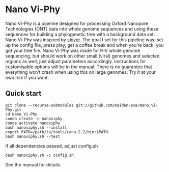 # Nano Vi-Phy
Nano Vi-Phy is a pipeline designed for processing Oxford Nanopore Technologies (ONT) data into whole genome sequences and using these sequences for building a phylogenetic tree with a background data set. Nano Vi-Phy was inspired by [shiver](https://github.com/ChrisHIV/shiver). The goal I set for this pipeline was: set up the config file, press play, get a coffee break and when you’re back, you got your tree file. Nano Vi-Phy was made for HIV whole genome sequencing, but should work on other small (viral) genomes and selected regions as well, just adjust parameters accordingly. Instructions for customisable options will be in the manual. There is no guarantee that everything won’t crash when using this on large genomes. Try it at your own risk if you want.  

## Quick start
```
git clone --recurse-submodules git://github.com/Kaiden-exe/Nano_Vi-Phy.git
cd Nano_Vi-Phy
conda create -n nanoviphy
conda activate nanoviphy
bash nanoviphy.sh --install
export PATH=/path/to/tools/canu-2.2/bin:$PATH
bash nanoviphy.sh --test
```

If all dependencies passed, adjust config.sh

`bash nanoviphy.sh -c config.sh`

See the manual for details. 

